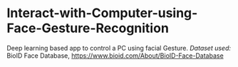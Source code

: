 # Interact-with-Computer-using-Face-Gesture-Recognition
Deep learning based app to control a PC using facial Gesture.
*Dataset used:* BioID Face Database, https://www.bioid.com/About/BioID-Face-Database 
